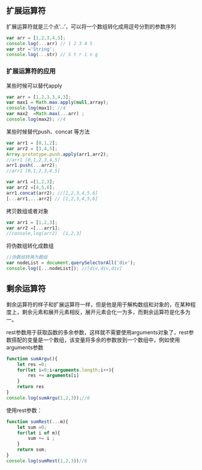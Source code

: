 ## 扩展运算符

扩展运算符就是三个点‘...’，可以将一个数组转化成用逗号分割的参数序列

```js
var arr = [1,2,3,4,5];
console.log(...arr) // 1 2 3 4 5
var str ='String';
console.log(...str) // S t r i n g
```

### 扩展运算符的应用

某些时候可以替代apply

```js
var arr = [1,2,3,3,4,3];
var max1 = Math.max.apply(null,array);
console.log(max1); //4
var max2  =Math.max(...arr) ; 
console.log(max2); //4
```

某些时候替代push、concat 等方法

```js
var arr1 = [0,1,2];
var arr2 = [3,4,5];
Array.prototype.push.apply(arr1,arr2);
//arr1 [0,1,2,3,4,5]
arr1.push(...arr2);
//arr1 [0,1,2,3,4,5]
```

```js
var arr1 =[1,2,3];
var arr2 =[4,5,6];
arr1.concat(arr2); //[1,2,3,4,5,6]
[...arr1,...arr2] // [1,2,3,4,5,6]
```

拷贝数组或者对象

```js
var arr1 = [1,2,3];
var arr2 =[...arr1];
//console,log(arr2)  [1,2,3]
```

将伪数组转化成数组

```js
//伪数组转换为数组
var nodeList = document,querySelectorAll('div');
console.log([...nodeList]); //[div,div,div]
```

## 

## 剩余运算符

剩余运算符的样子和扩展运算符一样，但是他是用于解构数组和对象的，在某种程度上，剩余元素和展开元素相反，展开元素会化一为多，而剩余运算符是化多为一。

rest参数用于获取函数的多余参数，这样就不需要使用arguments对象了，rest参数搭配的变量是一个数组，该变量将多余的参数放到一个数组中，例如使用arguments参数

```js
function sumArgu(){
    let res =0;
    for(let i=0;i<arguments.length;i++){
        res += arguments[i]
    }
    return res
}
console.log(sumArgu(1,2,3));//6
```

使用rest参数：

```js
function sumRest(...m){
    let sum =0;
    for(let i of m){
        sum += i ;
    }
    return sum;
}
console.log(sumRest(1,2,3))//6
```

